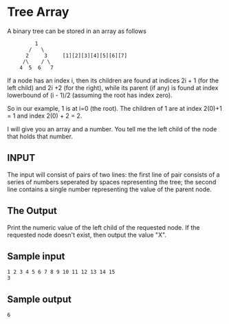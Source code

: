 <!-- RATING: Medium -->
<!-- NAME: Tree Array -->
<!-- GENERATOR: generate.pl -->
# Tree Array

A binary tree can be stored in an array as follows

	         1
	       /   \
	      2     3     [1][2][3][4][5][6][7]
	     /\    / \
	    4  5  6   7
      
    
If a node has an index i, then its children are found at indices 2i + 1 (for the left child) and 2i +2 (for the right), while its parent (if any) is found at index lowerbound of (i - 1)/2 (assuming the root has index zero).

So in our example, 1 is at i=0 (the root). The children of 1 are at index 2(0)+1 = 1 and index 2(0) + 2 = 2.   
       
I will give you an array and a number. You tell me the left child of the node that holds that number.


## INPUT
The input will consist of pairs of two lines: the first line of pair consists of a series of numbers seperated by spaces representing the tree; the second line contains a single number representing the value of the parent node.

## The Output
Print the numeric value of the left child of the requested node. If the requested node doesn't exist, then output the value "X".

## Sample input
	1 2 3 4 5 6 7 8 9 10 11 12 13 14 15
	3

## Sample output
	6


